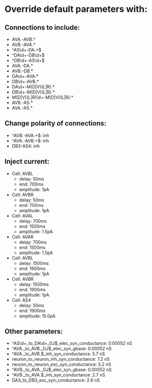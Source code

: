 # Override default parameters with:
## Connections to include:
- AVA.-AVB.*
- AVB.-AVA.*
- ^AS\d+-DA.+$
- ^DA\d+-DB\d+$
- ^DB\d+-AS\d+$
- AVA.-DA.*
- AVB.-DB.*
- DA\d+-AVA.*
- DB\d+-AVB.*
- DA\d+-M(D|V)(L|R).*
- DB\d+-M(D|V)(L|R).*
- M(D|V)(L|R)\d+-M(D|V)(L|R).*
- AVB.-AS.*
- AVA.-AS.*

## Change polarity of connections:
- ^AVB.-AVA.+$: inh
- ^AVA.-AVB.+$: inh
- DB3-AS4: inh

## Inject current:
- Cell: AVBL
    - delay: 50ms
    - end: 700ms
    - amplitude: 1pA
- Cell: AVBR
    - delay: 50ms
    - end: 700ms
    - amplitude: 1pA
- Cell: AVAL
    - delay: 700ms
    - end: 1500ms
    - amplitude: 1.5pA
- Cell: AVAR
    - delay: 700ms
    - end: 1500ms
    - amplitude: 1.5pA
- Cell: AVBL
    - delay: 1500ms
    - end: 1900ms
    - amplitude: 1pA
- Cell: AVBR
    - delay: 1500ms
    - end: 1900ms
    - amplitude: 1pA
- Cell: AS4
    - delay: 50ms
    - end: 1900ms
    - amplitude: 15.0pA

## Other parameters:
- ^AS\d+_to_DA\d+\_GJ$_elec_syn_conductance: 0.00052 nS
- ^AVA._to_AVB._GJ$_elec_syn_gbase: 0.00052 nS
- ^AVA._to_AVB.$_inh_syn_conductance: 5.7 nS
- neuron_to_neuron_inh_syn_conductance: 7.2 nS
- neuron_to_neuron_exc_syn_conductance: 5.2 nS
- ^AVB._to_AVA._GJ$_elec_syn_gbase: 0.00052 nS
- ^AVB._to_AVA.$_inh_syn_conductance: 2.7 nS
- DA3_to_DB3_exc_syn_conductance: 2.6 nS


